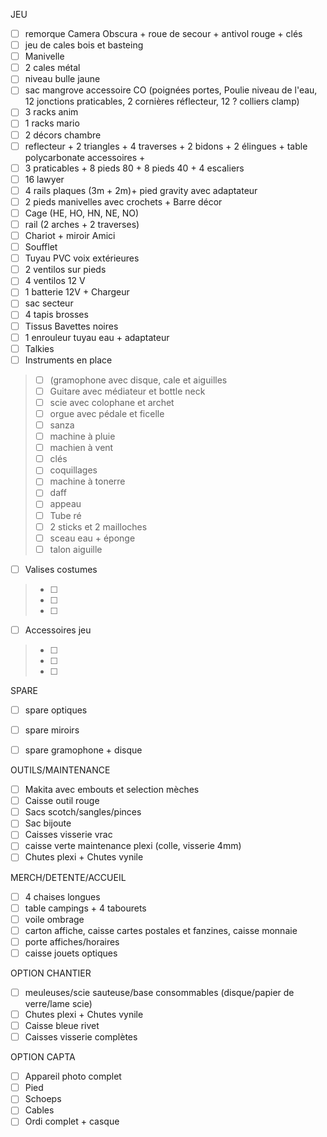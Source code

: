 JEU
 - [ ] remorque Camera Obscura + roue de secour + antivol rouge + clés
 - [ ] jeu de cales bois et basteing
 - [ ] Manivelle
 - [ ] 2 cales métal
 - [ ] niveau bulle jaune
 - [ ] sac mangrove accessoire CO (poignées portes, Poulie niveau de l'eau, 12 jonctions praticables, 2 cornières réflecteur, 12 ? colliers clamp)
 - [ ] 3 racks anim
 - [ ] 1 racks mario
 - [ ] 2 décors chambre
 - [ ] reflecteur + 2 triangles + 4 traverses + 2 bidons + 2 élingues + table polycarbonate accessoires +
 - [ ] 3 praticables + 8 pieds 80 + 8 pieds 40 + 4 escaliers
 - [ ] 16 lawyer
 - [ ] 4 rails plaques (3m + 2m)+ pied gravity avec adaptateur
 - [ ] 2 pieds manivelles avec crochets + Barre décor
 - [ ] Cage (HE, HO, HN, NE, NO)
 - [ ] rail (2 arches + 2 traverses)
 - [ ] Chariot + miroir Amici
 - [ ] Soufflet
 - [ ] Tuyau PVC voix extérieures
 - [ ] 2 ventilos sur pieds
 - [ ] 4 ventilos 12 V
 - [ ] 1 batterie 12V + Chargeur
 - [ ] sac secteur
 - [ ] 4 tapis brosses
 - [ ] Tissus Bavettes noires
 - [ ] 1 enrouleur tuyau eau + adaptateur
 - [ ] Talkies
 - [ ]  Instruments en place
>  - [ ]  (gramophone avec disque, cale et aiguilles
>  - [ ]  Guitare avec médiateur et bottle neck
>  - [ ]  scie avec colophane et archet
>  - [ ]  orgue avec pédale et ficelle
>  - [ ]  sanza
>  - [ ]  machine à pluie
>  - [ ]  machien à vent
>  - [ ]  clés
>  - [ ]  coquillages
>  - [ ]  machine à tonerre
>  - [ ]  daff
>  - [ ]  appeau
>  - [ ]  Tube ré
>  - [ ]  2 sticks et 2 mailloches
>  - [ ]  sceau eau + éponge
>  - [ ]  talon aiguille
 - [ ] Valises costumes
>  - [ ]
>  - [ ]
>  - [ ]
 - [ ] Accessoires jeu
>  - [ ]
>  - [ ]
>  - [ ]

SPARE
 - [ ] spare optiques
 - [ ] spare miroirs
 - [ ] spare gramophone + disque


OUTILS/MAINTENANCE
 - [ ] Makita avec embouts et selection mèches
 - [ ] Caisse outil rouge
 - [ ] Sacs scotch/sangles/pinces
 - [ ] Sac bijoute
 - [ ] Caisses visserie vrac
 - [ ] caisse verte maintenance plexi (colle, visserie 4mm)
 - [ ] Chutes plexi + Chutes vynile

MERCH/DETENTE/ACCUEIL
 - [ ] 4 chaises longues
 - [ ] table campings + 4 tabourets
 - [ ] voile ombrage
 - [ ] carton affiche, caisse cartes postales et fanzines, caisse monnaie
 - [ ] porte affiches/horaires
 - [ ] caisse jouets optiques

OPTION CHANTIER
 - [ ] meuleuses/scie sauteuse/base consommables (disque/papier de verre/lame scie)
 - [ ] Chutes plexi + Chutes vynile
 - [ ] Caisse bleue rivet
 - [ ] Caisses visserie complètes

OPTION CAPTA
- [ ] Appareil photo complet
- [ ] Pied
- [ ] Schoeps
- [ ] Cables
- [ ] Ordi complet + casque
